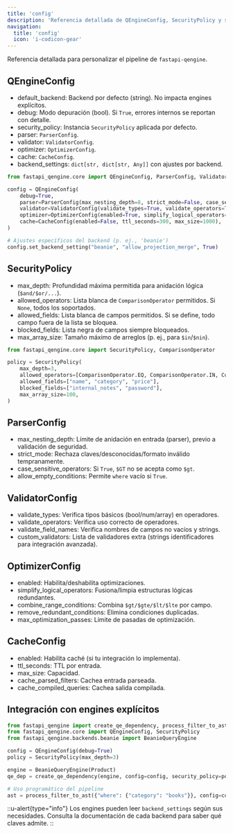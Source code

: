 ```yaml
---
title: 'config'
description: 'Referencia detallada de QEngineConfig, SecurityPolicy y sub-configuraciones.'
navigation:
  title: 'config'
  icon: 'i-codicon-gear'
---
```


Referencia detallada para personalizar el pipeline de `fastapi-qengine`.

## QEngineConfig

- default_backend: Backend por defecto (string). No impacta engines explícitos.
- debug: Modo depuración (bool). Si `True`, errores internos se reportan con detalle.
- security_policy: Instancia `SecurityPolicy` aplicada por defecto.
- parser: `ParserConfig`.
- validator: `ValidatorConfig`.
- optimizer: `OptimizerConfig`.
- cache: `CacheConfig`.
- backend_settings: `dict[str, dict[str, Any]]` con ajustes por backend.

```python
from fastapi_qengine.core import QEngineConfig, ParserConfig, ValidatorConfig, OptimizerConfig, CacheConfig

config = QEngineConfig(
    debug=True,
    parser=ParserConfig(max_nesting_depth=8, strict_mode=False, case_sensitive_operators=True),
    validator=ValidatorConfig(validate_types=True, validate_operators=True, validate_field_names=True),
    optimizer=OptimizerConfig(enabled=True, simplify_logical_operators=True, combine_range_conditions=True),
    cache=CacheConfig(enabled=False, ttl_seconds=300, max_size=1000),
)

# Ajustes específicos del backend (p. ej., 'beanie')
config.set_backend_setting("beanie", "allow_projection_merge", True)
```

## SecurityPolicy

- max_depth: Profundidad máxima permitida para anidación lógica (`$and/$or/...`).
- allowed_operators: Lista blanca de `ComparisonOperator` permitidos. Si `None`, todos los soportados.
- allowed_fields: Lista blanca de campos permitidos. Si se define, todo campo fuera de la lista se bloquea.
- blocked_fields: Lista negra de campos siempre bloqueados.
- max_array_size: Tamaño máximo de arreglos (p. ej., para `$in`/`$nin`).

```python
from fastapi_qengine.core import SecurityPolicy, ComparisonOperator

policy = SecurityPolicy(
    max_depth=3,
    allowed_operators=[ComparisonOperator.EQ, ComparisonOperator.IN, ComparisonOperator.LTE],
    allowed_fields=["name", "category", "price"],
    blocked_fields=["internal_notes", "password"],
    max_array_size=100,
)
```

## ParserConfig

- max_nesting_depth: Límite de anidación en entrada (parser), previo a validación de seguridad.
- strict_mode: Rechaza claves/desconocidas/formato inválido tempranamente.
- case_sensitive_operators: Si `True`, `$GT` no se acepta como `$gt`.
- allow_empty_conditions: Permite `where` vacío si `True`.

## ValidatorConfig

- validate_types: Verifica tipos básicos (bool/num/array) en operadores.
- validate_operators: Verifica uso correcto de operadores.
- validate_field_names: Verifica nombres de campos no vacíos y strings.
- custom_validators: Lista de validadores extra (strings identificadores para integración avanzada).

## OptimizerConfig

- enabled: Habilita/deshabilita optimizaciones.
- simplify_logical_operators: Fusiona/limpia estructuras lógicas redundantes.
- combine_range_conditions: Combina `$gt/$gte/$lt/$lte` por campo.
- remove_redundant_conditions: Elimina condiciones duplicadas.
- max_optimization_passes: Límite de pasadas de optimización.

## CacheConfig

- enabled: Habilita caché (si tu integración lo implementa).
- ttl_seconds: TTL por entrada.
- max_size: Capacidad.
- cache_parsed_filters: Cachea entrada parseada.
- cache_compiled_queries: Cachea salida compilada.

## Integración con engines explícitos

```python
from fastapi_qengine import create_qe_dependency, process_filter_to_ast
from fastapi_qengine.core import QEngineConfig, SecurityPolicy
from fastapi_qengine.backends.beanie import BeanieQueryEngine

config = QEngineConfig(debug=True)
policy = SecurityPolicy(max_depth=3)

engine = BeanieQueryEngine(Product)
qe_dep = create_qe_dependency(engine, config=config, security_policy=policy)

# Uso programático del pipeline
ast = process_filter_to_ast({"where": {"category": "books"}}, config=config, security_policy=policy)
```

::u-alert{type="info"}
Los engines pueden leer `backend_settings` según sus necesidades. Consulta la documentación de cada backend para saber qué claves admite.
::

